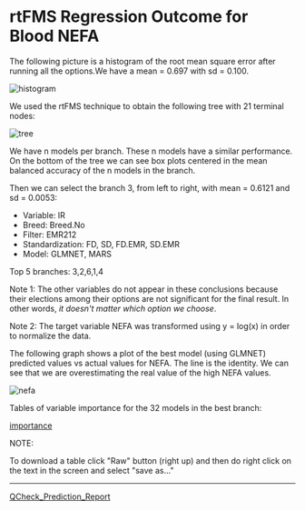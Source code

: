 # rtFMS Regression Outcome for Blood NEFA

The following picture is a histogram of the root mean square error after running all the options.We have a mean = 0.697 with sd = 0.100.

![histogram](https://github.com/JFMandujanoR/QCheck_Prediction_Report/blob/master/RMSE_NEFA.png)

We used the rtFMS technique to obtain the following tree with 21 terminal nodes:

![tree](https://github.com/JFMandujanoR/QCheck_Prediction_Report/blob/master/NEFA_tree.png)

We have n models per branch. These n models have a similar performance. On the bottom of the tree we can see box plots centered in the mean balanced accuracy of the n models in the branch. 

Then we can select the branch 3, from left to right, with mean = 0.6121 and sd = 0.0053:

- Variable: IR
- Breed: Breed.No
- Filter: EMR212
- Standardization: FD, SD, FD.EMR, SD.EMR
- Model: GLMNET, MARS

Top 5 branches: 3,2,6,1,4

Note 1: The other variables do not appear in these conclusions because their elections among their options are not significant for the final result. In other words, _it doesn't matter which option we choose_.

Note 2: The target variable NEFA was transformed using y = log(x) in order to normalize the data. 

The following graph shows a plot of the best model (using GLMNET) predicted values vs actual values for NEFA. The line is the identity. We can see that we are overestimating the real value of the high NEFA values.

![nefa](https://github.com/JFMandujanoR/QCheck_Prediction_Report/blob/master/NEFA_0.png)

Tables of variable importance for the 32 models in the best branch:

[importance](https://github.com/JFMandujanoR/QCheck_Prediction_Report/blob/master/NEFA_numeric_tables_importance.csv)

NOTE: 

To download a table click "Raw" button (right up) and then do right click on the text in the screen and select "save as..."
_________________________________________________________________________________________________________________________________
[QCheck_Prediction_Report](https://github.com/JFMandujanoR/QCheck_Prediction_Report/blob/master/README.md)

